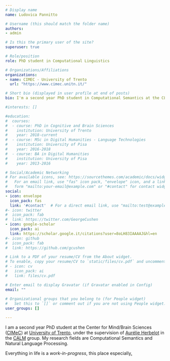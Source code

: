 ```yaml
---
# Display name
name: Ludovica Pannitto

# Username (this should match the folder name)
authors:
- admin

# Is this the primary user of the site?
superuser: true

# Role/position
role: PhD student in Computational Linguistics

# Organizations/Affiliations
organizations:
- name: CIMEC - University of Trento
  url: "https://www.cimec.unitn.it/"

# Short bio (displayed in user profile at end of posts)
bio: I'm a second year PhD student in Computational Semantics at the CLIC (Language, Interaction and Computation) Laboratory at CIMeC.

#interests: []

#education:
#  courses:
#  - course: PhD in Cognitive and Brain Sciences
#    institution: University of Trento
#    year: 2018-current
#  - course: MSc in Digital Humanities - Language Technologies
#    institution: University of Pisa
#    year: 2016-2018
#  - course: BA in Digital Humanities
#    institution: University of Pisa
#    year: 2013-2016

# Social/Academic Networking
# For available icons, see: https://sourcethemes.com/academic/docs/widgets/#icons
#   For an email link, use "fas" icon pack, "envelope" icon, and a link in the
#   form "mailto:your-email@example.com" or "#contact" for contact widget.
social:
- icon: envelope
  icon_pack: fas
  link: '#contact'  # For a direct email link, use "mailto:test@example.org".
#- icon: twitter
#  icon_pack: fab
#  link: https://twitter.com/GeorgeCushen
- icon: google-scholar
  icon_pack: ai
  link: https://scholar.google.it/citations?user=8oLH83IAAAAJ&hl=en
#- icon: github
#  icon_pack: fab
#  link: https://github.com/gcushen

# Link to a PDF of your resume/CV from the About widget.
# To enable, copy your resume/CV to `static/files/cv.pdf` and uncomment the lines below.  
# - icon: cv
#   icon_pack: ai
#   link: files/cv.pdf

# Enter email to display Gravatar (if Gravatar enabled in Config)
email: ""
  
# Organizational groups that you belong to (for People widget)
#   Set this to `[]` or comment out if you are not using People widget.  
user_groups: []

---
```


I am a second year PhD student at the Center for Mind/Brain Sciences ([CIMeC](https://www.cimec.unitn.it/)) at [University of Trento](https://www.unitn.it/en), under the supervision of [Aurélie Herbelot](https://aurelieherbelot.net/) in the [CALM](https://www.cimec.unitn.it/en/1013/computational-approaches-to-language-and-meaning-calm) group. 
My research fields are Computational Semantics and Natural Language Processing.

Everything in life is a _work-in-progress_, this place especially[.](blog/)


